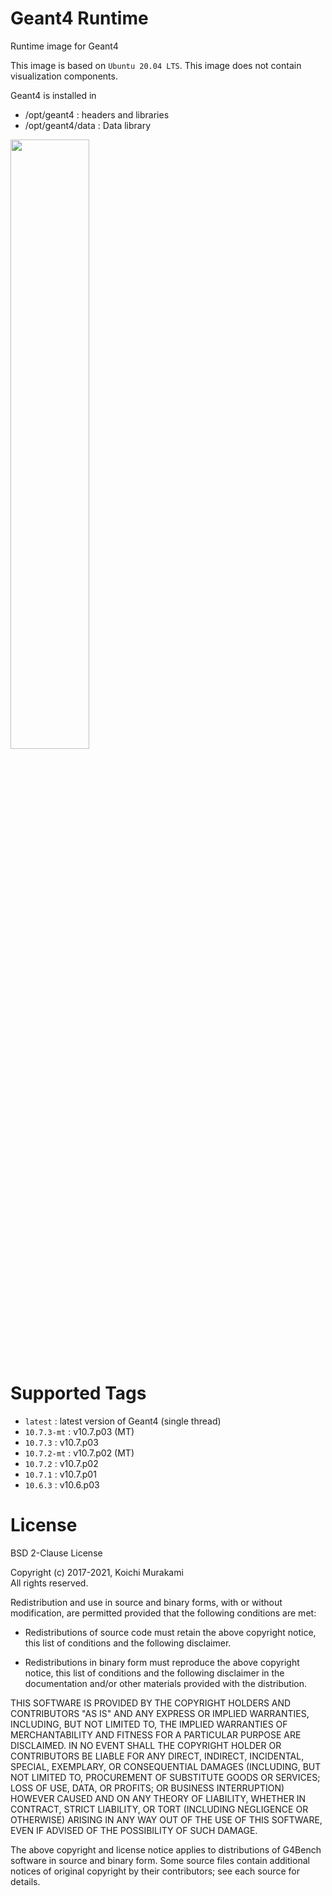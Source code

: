 # Geant4 Runtime

Runtime image for Geant4

This image is based on `Ubuntu 20.04 LTS`.
This image does not contain visualization components.

Geant4 is installed in
* /opt/geant4 : headers and libraries
* /opt/geant4/data : Data library

<img src="https://geant4.web.cern.ch/sites/geant4.web.cern.ch/files/g4logo-full-500x167.png" width=50%>

# Supported Tags

* `latest` : latest version of Geant4 (single thread)
* `10.7.3-mt` : v10.7.p03 (MT)
* `10.7.3` : v10.7.p03
* `10.7.2-mt` : v10.7.p02 (MT)
* `10.7.2` : v10.7.p02
* `10.7.1` : v10.7.p01
* `10.6.3` : v10.6.p03

# License
BSD 2-Clause License

Copyright (c) 2017-2021, Koichi Murakami<br>
All rights reserved.

Redistribution and use in source and binary forms, with or without
modification, are permitted provided that the following conditions are met:

* Redistributions of source code must retain the above copyright notice, this
  list of conditions and the following disclaimer.

* Redistributions in binary form must reproduce the above copyright notice,
  this list of conditions and the following disclaimer in the documentation
  and/or other materials provided with the distribution.

THIS SOFTWARE IS PROVIDED BY THE COPYRIGHT HOLDERS AND CONTRIBUTORS "AS IS"
AND ANY EXPRESS OR IMPLIED WARRANTIES, INCLUDING, BUT NOT LIMITED TO, THE
IMPLIED WARRANTIES OF MERCHANTABILITY AND FITNESS FOR A PARTICULAR PURPOSE ARE
DISCLAIMED. IN NO EVENT SHALL THE COPYRIGHT HOLDER OR CONTRIBUTORS BE LIABLE
FOR ANY DIRECT, INDIRECT, INCIDENTAL, SPECIAL, EXEMPLARY, OR CONSEQUENTIAL
DAMAGES (INCLUDING, BUT NOT LIMITED TO, PROCUREMENT OF SUBSTITUTE GOODS OR
SERVICES; LOSS OF USE, DATA, OR PROFITS; OR BUSINESS INTERRUPTION) HOWEVER
CAUSED AND ON ANY THEORY OF LIABILITY, WHETHER IN CONTRACT, STRICT LIABILITY,
OR TORT (INCLUDING NEGLIGENCE OR OTHERWISE) ARISING IN ANY WAY OUT OF THE USE
OF THIS SOFTWARE, EVEN IF ADVISED OF THE POSSIBILITY OF SUCH DAMAGE.

The above copyright and license notice applies to distributions of
G4Bench software in source and binary form.  Some source files contain
additional notices of original copyright by their contributors;
see each source for details.
